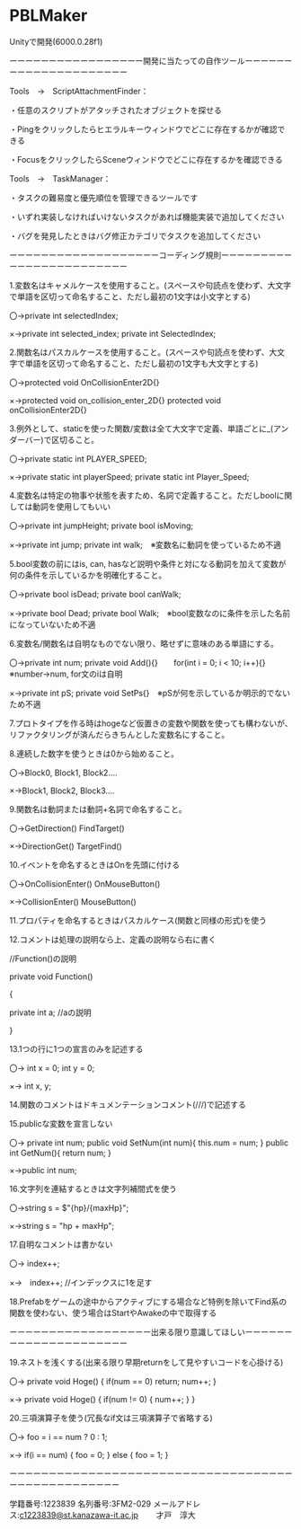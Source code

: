 # PBLMaker
Unityで開発(6000.0.28f1)

ーーーーーーーーーーーーーーーーー開発に当たっての自作ツールーーーーーーーーーーーーーーーーーーーーー

Tools　→　ScriptAttachmentFinder：

・任意のスクリプトがアタッチされたオブジェクトを探せる

・Pingをクリックしたらヒエラルキーウィンドウでどこに存在するかが確認できる

・FocusをクリックしたらSceneウィンドウでどこに存在するかを確認できる


Tools　→　TaskManager：　

・タスクの難易度と優先順位を管理できるツールです

・いずれ実装しなければいけないタスクがあれば機能実装で追加してください

・バグを発見したときはバグ修正カテゴリでタスクを追加してください

ーーーーーーーーーーーーーーーーーーーコーディング規則ーーーーーーーーーーーーーーーーーーーーーーーー

1.変数名はキャメルケースを使用すること。(スペースや句読点を使わず、大文字で単語を区切って命名すること、ただし最初の1文字は小文字とする) 

〇→private int selectedIndex; 

×→private int selected_index; private int SelectedIndex;


2.関数名はパスカルケースを使用すること。(スペースや句読点を使わず、大文字で単語を区切って命名すること、ただし最初の1文字も大文字とする) 

〇→protected void OnCollisionEnter2D{}

×→protected void on_collision_enter_2D{} protected void onCollisionEnter2D{}


3.例外として、staticを使った関数/変数は全て大文字で定義、単語ごとに_(アンダーバー)で区切ること。 

〇→private static int PLAYER_SPEED;

×→private static int playerSpeed; private static int Player_Speed;


4.変数名は特定の物事や状態を表すため、名詞で定義すること。ただしboolに関しては動詞を使用してもいい 

〇→private int jumpHeight; private bool isMoving;

×→private int jump; private int walk;　※変数名に動詞を使っているため不適


5.bool変数の前にはis, can, hasなど説明や条件と対になる動詞を加えて変数が何の条件を示しているかを明確化すること。 

〇→private bool isDead; private bool canWalk; 

×→private bool Dead; private bool Walk;　※bool変数なのに条件を示した名前になっていないため不適


6.変数名/関数名は自明なものでない限り、略せずに意味のある単語にする。 

〇→private int num; private void Add(){}　　for(int i = 0; i < 10; i++){}　※number→num, for文のiは自明 

×→private int pS; private void SetPs{}　※pSが何を示しているか明示的でないため不適


7.プロトタイプを作る時はhogeなど仮置きの変数や関数を使っても構わないが、リファクタリングが済んだらきちんとした変数名にすること。

8.連続した数字を使うときは0から始めること。 

〇→Block0, Block1, Block2.... 

×→Block1, Block2, Block3....


9.関数名は動詞または動詞+名詞で命名すること。 

〇→GetDirection() FindTarget()

×→DirectionGet() TargetFind()


10.イベントを命名するときはOnを先頭に付ける 

〇→OnCollisionEnter() OnMouseButton()

×→CollisionEnter() MouseButton()


11.プロパティを命名するときはパスカルケース(関数と同様の形式)を使う

12.コメントは処理の説明なら上、定義の説明なら右に書く

//Function()の説明 

private void Function() 

{ 

  private int a; //aの説明 
  
}



13.1つの行に1つの宣言のみを記述する 

〇→ int x = 0; int y = 0; 

×→ int x, y;


14.関数のコメントはドキュメンテーションコメント(///)で記述する

15.publicな変数を宣言しない 

〇→ private int num; public void SetNum(int num){ this.num = num; } public int GetNum(){ return num; } 

×→public int num;


16.文字列を連結するときは文字列補間式を使う 

〇→string s = $"{hp}/{maxHp}"; 

×→string s = "hp + maxHp";


17.自明なコメントは書かない 

〇→ index++;

×→　index++; //インデックスに1を足す


18.Prefabをゲームの途中からアクティブにする場合など特例を除いてFind系の関数を使わない、使う場合はStartやAwakeの中で取得する


ーーーーーーーーーーーーーーーーーー出来る限り意識してほしいーーーーーーーーーーーーーーーーーーーーー

19.ネストを浅くする(出来る限り早期returnをして見やすいコードを心掛ける) 

〇→ private void Hoge() { if(num == 0) return; num++; }

×→ private void Hoge() { if(num != 0) { num++; } }


20.三項演算子を使う(冗長なif文は三項演算子で省略する) 

〇→ foo = i == num ? 0 : 1;

×→ if(i == num) { foo = 0; } else { foo = 1; }


ーーーーーーーーーーーーーーーーーーーーーーーーーーーーーーーーーーーーーーーーーーーーーーーーーー

学籍番号:1223839 名列番号:3FM2-029 メールアドレス:c1223839@st.kanazawa-it.ac.jp 　　才戸　淳大
